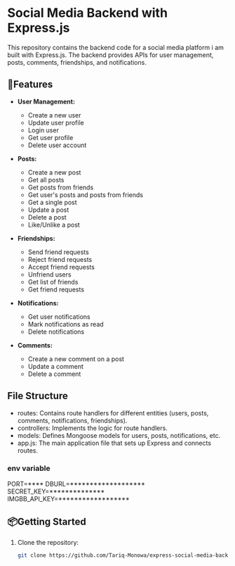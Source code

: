 # Social Media Backend with Express.js

This repository contains the backend code for a social media platform i am built with Express.js. The backend provides APIs for user management, posts, comments, friendships, and notifications.

## 🔧Features

- **User Management:**
  - Create a new user
  - Update user profile
  - Login user
  - Get user profile
  - Delete user account

- **Posts:**
  - Create a new post
  - Get all posts
  - Get posts from friends
  - Get user's posts and posts from friends
  - Get a single post
  - Update a post
  - Delete a post
  - Like/Unlike a post

- **Friendships:**
  - Send friend requests
  - Reject friend requests
  - Accept friend requests
  - Unfriend users
  - Get list of friends
  - Get friend requests

- **Notifications:**
  - Get user notifications
  - Mark notifications as read
  - Delete notifications

- **Comments:**
  - Create a new comment on a post
  - Update a comment
  - Delete a comment
    
## File Structure
- routes: Contains route handlers for different entities (users, posts, comments, notifications, friendships).
- controllers: Implements the logic for route handlers.
- models: Defines Mongoose models for users, posts, notifications, etc.
- app.js: The main application file that sets up Express and connects routes.

### env variable
PORT=****
DBURL=*******************
SECRET_KEY=**************
IMGBB_API_KEY=******************


## 📦Getting Started
1. Clone the repository:

   ```bash
   git clone https://github.com/Tariq-Monowa/express-social-media-backend.git
